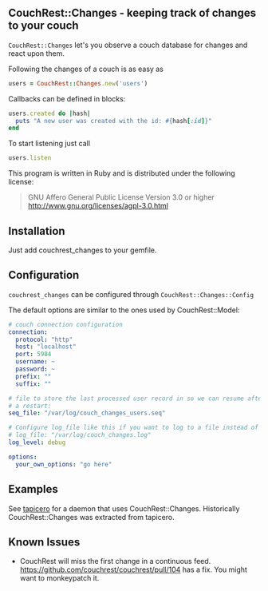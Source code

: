 CouchRest::Changes - keeping track of changes to your couch
------------------------------------------------------------

``CouchRest::Changes`` let's you observe a couch database for changes and react upon them.

Following the changes of a couch is as easy as
```ruby
users = CouchRest::Changes.new('users')
```

Callbacks can be defined in blocks:
```ruby
users.created do |hash|
  puts "A new user was created with the id: #{hash[:id]}"
end
```

To start listening just call
```ruby
users.listen
```

This program is written in Ruby and is distributed under the following license:

> GNU Affero General Public License
> Version 3.0 or higher
> http://www.gnu.org/licenses/agpl-3.0.html

Installation
---------------------

Just add couchrest_changes to your gemfile.

Configuration
---------------------

``couchrest_changes`` can be configured through ``CouchRest::Changes::Config``

The default options are similar to the ones used by CouchRest::Model:


```yaml
# couch connection configuration
connection:
  protocol: "http"
  host: "localhost"
  port: 5984
  username: ~
  password: ~
  prefix: ""
  suffix: ""

# file to store the last processed user record in so we can resume after
# a restart:
seq_file: "/var/log/couch_changes_users.seq"

# Configure log_file like this if you want to log to a file instead of syslog:
# log_file: "/var/log/couch_changes.log"
log_level: debug

options:
  your_own_options: "go here"
```

Examples
------------------------

See [tapicero](https://github.com/leapcode/tapicero) for a daemon that uses CouchRest::Changes. Historically CouchRest::Changes was extracted from tapicero.

Known Issues
-------------

* CouchRest will miss the first change in a continuous feed.
  https://github.com/couchrest/couchrest/pull/104 has a fix.
  You might want to monkeypatch it.
